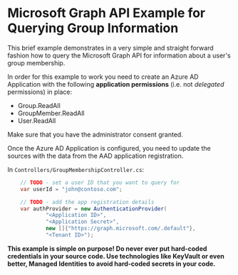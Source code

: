 # Microsoft Graph API Example for Querying Group Information

This brief example demonstrates in a very simple and straight forward fashion how to query the Microsoft Graph API for information about a user's group membership.

In order for this example to work you need to create an Azure AD Application with the following **application permissions** (i.e. not *delegated* permissions) in place:

* Group.ReadAll
* GroupMember.ReadAll
* User.ReadAll

Make sure that you have the administrator consent granted.

Once the Azure AD Application is configured, you need to update the sources with the data from the AAD application registration.

In `Controllers/GroupMembershipController.cs`:

```cs
    // TODO - set a user ID that you want to query for
    var userId = "john@contoso.com";

    // TODO - add the app registration details
    var authProvider = new AuthenticationProvider(
            "<Application ID>", 
            "<Application Secret>", 
            new []{"https://graph.microsoft.com/.default"}, 
            "<Tenant ID>");
```

**This example is simple on purpose! Do never ever put hard-coded credentials in your source code. Use technologies like KeyVault or even better, Managed Identities to avoid hard-coded secrets in your code.**
